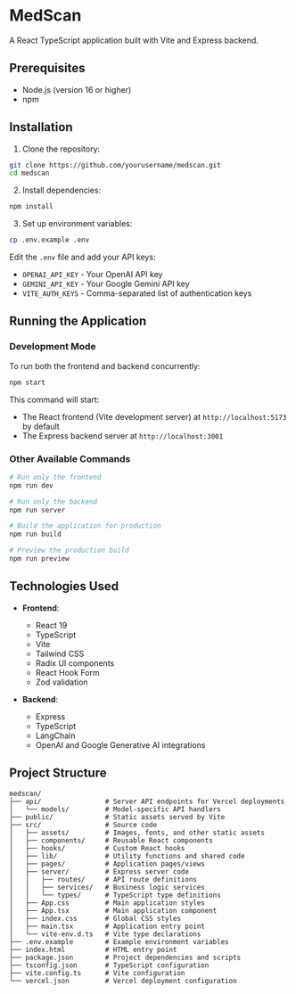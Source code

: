 # MedScan

A React TypeScript application built with Vite and Express backend.

## Prerequisites

- Node.js (version 16 or higher)
- npm

## Installation

1. Clone the repository:

```bash
git clone https://github.com/yourusername/medscan.git
cd medscan
```

2. Install dependencies:

```bash
npm install
```

3. Set up environment variables:

```bash
cp .env.example .env
```

Edit the `.env` file and add your API keys:
- `OPENAI_API_KEY` - Your OpenAI API key
- `GEMINI_API_KEY` - Your Google Gemini API key
- `VITE_AUTH_KEYS` - Comma-separated list of authentication keys

## Running the Application

### Development Mode

To run both the frontend and backend concurrently:

```bash
npm start
```

This command will start:

- The React frontend (Vite development server) at `http://localhost:5173` by default
- The Express backend server at `http://localhost:3001`

### Other Available Commands

```bash
# Run only the frontend
npm run dev

# Run only the backend
npm run server

# Build the application for production
npm run build

# Preview the production build
npm run preview
```

## Technologies Used

- **Frontend**:
  - React 19
  - TypeScript
  - Vite
  - Tailwind CSS
  - Radix UI components
  - React Hook Form
  - Zod validation

- **Backend**:
  - Express
  - TypeScript
  - LangChain
  - OpenAI and Google Generative AI integrations

## Project Structure

```
medscan/
├── api/                # Server API endpoints for Vercel deployments
│   └── models/         # Model-specific API handlers
├── public/             # Static assets served by Vite
├── src/                # Source code
│   ├── assets/         # Images, fonts, and other static assets
│   ├── components/     # Reusable React components
│   ├── hooks/          # Custom React hooks
│   ├── lib/            # Utility functions and shared code
│   ├── pages/          # Application pages/views
│   ├── server/         # Express server code
│   │   ├── routes/     # API route definitions
│   │   ├── services/   # Business logic services
│   │   └── types/      # TypeScript type definitions
│   ├── App.css         # Main application styles
│   ├── App.tsx         # Main application component
│   ├── index.css       # Global CSS styles
│   ├── main.tsx        # Application entry point
│   └── vite-env.d.ts   # Vite type declarations
├── .env.example        # Example environment variables
├── index.html          # HTML entry point
├── package.json        # Project dependencies and scripts
├── tsconfig.json       # TypeScript configuration
├── vite.config.ts      # Vite configuration
└── vercel.json         # Vercel deployment configuration
```
